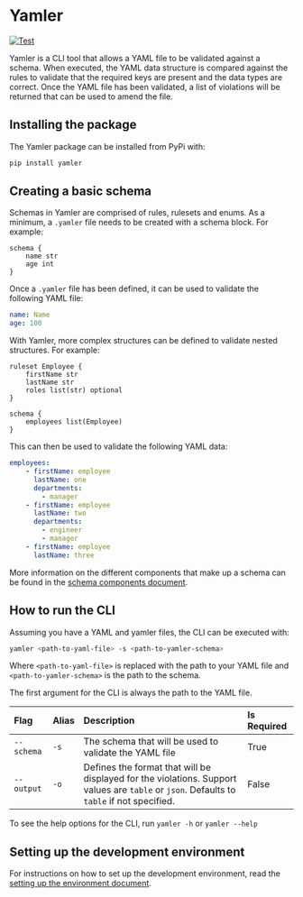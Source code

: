 # Yamler

[![Test](https://github.com/Ryan95Z/yamler/actions/workflows/test.yaml/badge.svg)](https://github.com/Ryan95Z/yamler/actions/workflows/test.yaml)

Yamler is a CLI tool that allows a YAML file to be validated against a schema. When executed, the YAML data structure is compared against the rules to validate that the required keys are present and the data types are correct. Once the YAML file has been validated, a list of violations will be returned that can be used to amend the file.

## Installing the package

The Yamler package can be installed from PyPi with:

```bash
pip install yamler
```

## Creating a basic schema

Schemas in Yamler are comprised of rules, rulesets and enums. As a minimum, a `.yamler` file needs to be created with a schema block. For example:

```text
schema {
    name str
    age int
}
```

Once a `.yamler` file has been defined, it can be used to validate the following YAML file:

```yaml
name: Name
age: 100
```

With Yamler, more complex structures can be defined to validate nested structures. For example:

```text
ruleset Employee {
    firstName str
    lastName str
    roles list(str) optional
}

schema {
    employees list(Employee)
}
```

This can then be used to validate the following YAML data:

```yaml
employees:
    - firstName: employee
      lastName: one
      departments:
        - manager
    - firstName: employee
      lastName: two
      departments:
        - engineer
        - manager
    - firstName: employee
      lastName: three
```

More information on the different components that make up a schema can be found in the [schema components document](./docs/schema_components.md).

## How to run the CLI

Assuming you have a YAML and yamler files, the CLI can be executed with:

```bash
yamler <path-to-yaml-file> -s <path-to-yamler-schema>
```

Where `<path-to-yaml-file>` is replaced with the path to your YAML file and `<path-to-yamler-schema>` is the path to the schema.

The first argument for the CLI is always the path to the YAML file.

| Flag | Alias | Description | Is Required |
|:-----|:------|:------------|:------------|
| `--schema` | `-s` | The schema that will be used to validate the YAML file | True |
| `--output` | `-o` | Defines the format that will be displayed for the violations. Support values are `table` or `json`. Defaults to `table` if not specified. | False |

To see the help options for the CLI, run `yamler -h` or `yamler --help`

## Setting up the development environment

For instructions on how to set up the development environment, read the [setting up the environment document](./docs/setting_up_the_environment.md).
